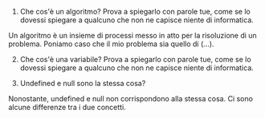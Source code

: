 1. Che cos'è un algoritmo? Prova a spiegarlo con parole tue, come se lo dovessi spiegare a qualcuno che non ne capisce niente di informatica.

Un algoritmo è un insieme di processi messo in atto per la risoluzione di un problema. Poniamo caso che il mio problema sia quello di (...). 

2. Che cos'è una variabile? Prova a spiegarlo con parole tue, come se lo dovessi spiegare a qualcuno che non ne capisce niente di informatica. 

3. Undefined e null sono la stessa cosa?

Nonostante, undefined e null non corrispondono alla stessa cosa. Ci sono alcune differenze tra i due concetti. 